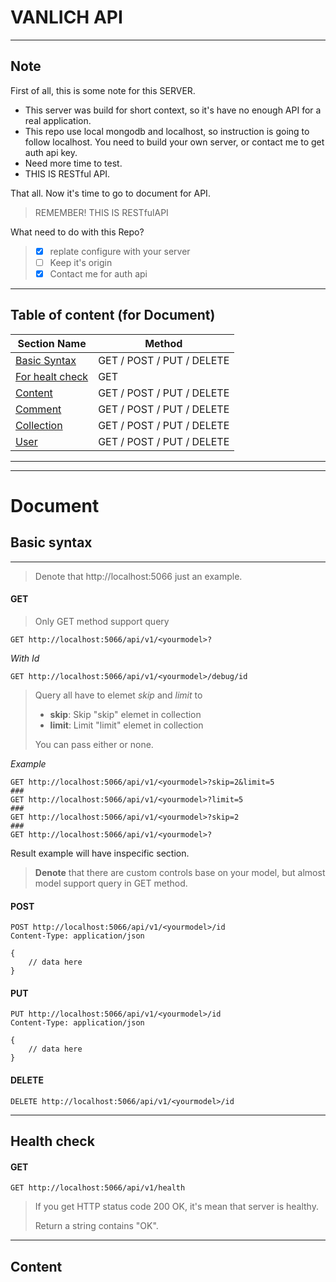 # **VANLICH API**
---
## **Note**
First of all, this is some note for this SERVER.
- This server was build for short context, so it's have no enough API for a real application.
- This repo use local mongodb and localhost, so instruction is going to follow localhost. You need to build your own server, or contact me to get auth api key.
- Need more time to test.
- THIS IS RESTful API.

That all. Now it's time to go to document for API.
> REMEMBER! THIS IS RESTfulAPI

What need to do with this Repo?
> - [x] replate configure with your server
> - [ ] Keep it's origin 
> - [x] Contact me for auth api
---
## Table of content (for Document)
|Section Name| Method|
|------------| ---|
|[Basic Syntax](#basic-syntax)|GET / POST / PUT / DELETE |
|[For healt check](#health-check)| GET|
|[Content](#content)|GET / POST / PUT / DELETE |
|[Comment](#comment)|GET / POST / PUT / DELETE |
|[Collection](#collection)|GET / POST / PUT / DELETE |
|[User](#user)|GET / POST / PUT / DELETE |
---
---
# **Document**

## **Basic syntax**
----
> Denote that http://localhost:5066 just an example.
#### GET
> Only GET method support query
``` JS
GET http://localhost:5066/api/v1/<yourmodel>?
```
*With Id*
``` JS
GET http://localhost:5066/api/v1/<yourmodel>/debug/id
```
> Query all have to elemet *skip* and *limit* to
> * **skip**: Skip "skip" elemet in collection
> * **limit**: Limit "limit" elemet in collection
> 
> You can pass either or none.

*Example*
``` http
GET http://localhost:5066/api/v1/<yourmodel>?skip=2&limit=5
###
GET http://localhost:5066/api/v1/<yourmodel>?limit=5
###
GET http://localhost:5066/api/v1/<yourmodel>?skip=2
###
GET http://localhost:5066/api/v1/<yourmodel>?
```
Result example will have inspecific section.
> **Denote** that there are custom controls base on your model, but almost model support query in GET method.

#### POST
``` JS
POST http://localhost:5066/api/v1/<yourmodel>/id
Content-Type: application/json

{
    // data here
}
```
#### PUT
``` JS
PUT http://localhost:5066/api/v1/<yourmodel>/id
Content-Type: application/json

{
    // data here
}
```
#### DELETE
``` JS
DELETE http://localhost:5066/api/v1/<yourmodel>/id
```
----
## **Health check**
#### GET
``` JS
GET http://localhost:5066/api/v1/health
```
> If you get HTTP status code 200 OK, it's mean that server is healthy. 
>
> Return a string contains "OK".
----
## **Content**




